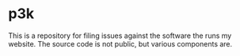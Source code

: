 p3k
===

This is a repository for filing issues against the software the runs my website. The source code is not public, but various components are.
